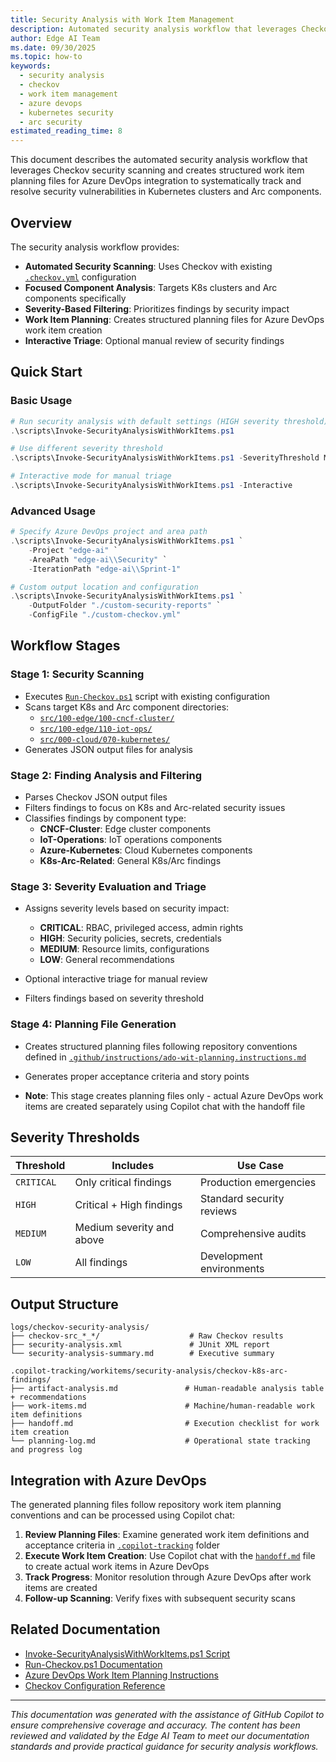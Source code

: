 ```yaml
---
title: Security Analysis with Work Item Management
description: Automated security analysis workflow that leverages Checkov security scanning and creates structured work item planning files for Azure DevOps integration to systematically track and resolve security vulnerabilities in Kubernetes clusters and Arc components
author: Edge AI Team
ms.date: 09/30/2025
ms.topic: how-to
keywords:
  - security analysis
  - checkov
  - work item management
  - azure devops
  - kubernetes security
  - arc security
estimated_reading_time: 8
---
```


This document describes the automated security analysis workflow that leverages Checkov security scanning and creates structured work item planning files for Azure DevOps integration to systematically track and resolve security vulnerabilities in Kubernetes clusters and Arc components.

## Overview

The security analysis workflow provides:

- **Automated Security Scanning**: Uses Checkov with existing [`.checkov.yml`](../.checkov.yml) configuration
- **Focused Component Analysis**: Targets K8s clusters and Arc components specifically
- **Severity-Based Filtering**: Prioritizes findings by security impact
- **Work Item Planning**: Creates structured planning files for Azure DevOps work item creation
- **Interactive Triage**: Optional manual review of security findings

## Quick Start

### Basic Usage

```powershell
# Run security analysis with default settings (HIGH severity threshold)
.\scripts\Invoke-SecurityAnalysisWithWorkItems.ps1

# Use different severity threshold
.\scripts\Invoke-SecurityAnalysisWithWorkItems.ps1 -SeverityThreshold MEDIUM

# Interactive mode for manual triage
.\scripts\Invoke-SecurityAnalysisWithWorkItems.ps1 -Interactive
```

### Advanced Usage

```powershell
# Specify Azure DevOps project and area path
.\scripts\Invoke-SecurityAnalysisWithWorkItems.ps1 `
    -Project "edge-ai" `
    -AreaPath "edge-ai\\Security" `
    -IterationPath "edge-ai\\Sprint-1"

# Custom output location and configuration
.\scripts\Invoke-SecurityAnalysisWithWorkItems.ps1 `
    -OutputFolder "./custom-security-reports" `
    -ConfigFile "./custom-checkov.yml"
```

## Workflow Stages

### Stage 1: Security Scanning

- Executes [`Run-Checkov.ps1`](../scripts/Run-Checkov.ps1) script with existing configuration
- Scans target K8s and Arc component directories:
  - [`src/100-edge/100-cncf-cluster/`](../src/100-edge/100-cncf-cluster/)
  - [`src/100-edge/110-iot-ops/`](../src/100-edge/110-iot-ops/)
  - [`src/000-cloud/070-kubernetes/`](../src/000-cloud/070-kubernetes/)
- Generates JSON output files for analysis

### Stage 2: Finding Analysis and Filtering

- Parses Checkov JSON output files
- Filters findings to focus on K8s and Arc-related security issues
- Classifies findings by component type:
  - **CNCF-Cluster**: Edge cluster components
  - **IoT-Operations**: IoT operations components
  - **Azure-Kubernetes**: Cloud Kubernetes components
  - **K8s-Arc-Related**: General K8s/Arc findings

### Stage 3: Severity Evaluation and Triage

- Assigns severity levels based on security impact:
  - **CRITICAL**: RBAC, privileged access, admin rights
  - **HIGH**: Security policies, secrets, credentials
  - **MEDIUM**: Resource limits, configurations
  - **LOW**: General recommendations

- Optional interactive triage for manual review
- Filters findings based on severity threshold

### Stage 4: Planning File Generation

- Creates structured planning files following repository conventions defined in [`.github/instructions/ado-wit-planning.instructions.md`](../.github/instructions/ado-wit-planning.instructions.md)

- Generates proper acceptance criteria and story points
- **Note**: This stage creates planning files only - actual Azure DevOps work items are created separately using Copilot chat with the handoff file

## Severity Thresholds

| Threshold  | Includes                  | Use Case                  |
|------------|---------------------------|---------------------------|
| `CRITICAL` | Only critical findings    | Production emergencies    |
| `HIGH`     | Critical + High findings  | Standard security reviews |
| `MEDIUM`   | Medium severity and above | Comprehensive audits      |
| `LOW`      | All findings              | Development environments  |

## Output Structure

```text
logs/checkov-security-analysis/
├── checkov-src_*_*/                    # Raw Checkov results
├── security-analysis.xml               # JUnit XML report
└── security-analysis-summary.md        # Executive summary

.copilot-tracking/workitems/security-analysis/checkov-k8s-arc-findings/
├── artifact-analysis.md               # Human-readable analysis table + recommendations
├── work-items.md                      # Machine/human-readable work item definitions
├── handoff.md                         # Execution checklist for work item creation
└── planning-log.md                    # Operational state tracking and progress log
```

## Integration with Azure DevOps

The generated planning files follow repository work item planning conventions and can be processed using Copilot chat:

1. **Review Planning Files**: Examine generated work item definitions and acceptance criteria in [`.copilot-tracking`](../.copilot-tracking/) folder
2. **Execute Work Item Creation**: Use Copilot chat with the [`handoff.md`](../.copilot-tracking/workitems/security-analysis/checkov-k8s-arc-findings/handoff.md) file to create actual work items in Azure DevOps
3. **Track Progress**: Monitor resolution through Azure DevOps after work items are created
4. **Follow-up Scanning**: Verify fixes with subsequent security scans

## Related Documentation

- [Invoke-SecurityAnalysisWithWorkItems.ps1 Script](../scripts/Invoke-SecurityAnalysisWithWorkItems.ps1)
- [Run-Checkov.ps1 Documentation](../scripts/README.md)
- [Azure DevOps Work Item Planning Instructions](../.github/instructions/ado-wit-planning.instructions.md)
- [Checkov Configuration Reference](../.checkov.yml)

---

*This documentation was generated with the assistance of GitHub Copilot to ensure comprehensive coverage and accuracy. The content has been reviewed and validated by the Edge AI Team to meet our documentation standards and provide practical guidance for security analysis workflows.*
